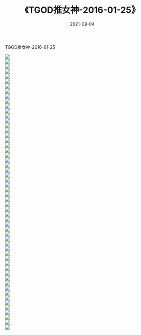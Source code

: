 ﻿---
layout: post
title:  《TGOD推女神-2016-01-25》
date:   2021-09-04
img: http://img.660000.xyz/Sharelink/网络美图/2021/TGOD推女神-2016-01-25/000.jpg
categories: [美女, 清纯, 唯美]
---

TGOD推女神-2016-01-25

  ![](http://img.660000.xyz/Sharelink/网络美图/2021/TGOD推女神-2016-01-25/001.jpg) <br> ![](http://img.660000.xyz/Sharelink/网络美图/2021/TGOD推女神-2016-01-25/002.jpg) <br> ![](http://img.660000.xyz/Sharelink/网络美图/2021/TGOD推女神-2016-01-25/003.jpg) <br> ![](http://img.660000.xyz/Sharelink/网络美图/2021/TGOD推女神-2016-01-25/004.jpg) <br> ![](http://img.660000.xyz/Sharelink/网络美图/2021/TGOD推女神-2016-01-25/005.jpg) <br> ![](http://img.660000.xyz/Sharelink/网络美图/2021/TGOD推女神-2016-01-25/006.jpg) <br> ![](http://img.660000.xyz/Sharelink/网络美图/2021/TGOD推女神-2016-01-25/007.jpg) <br> ![](http://img.660000.xyz/Sharelink/网络美图/2021/TGOD推女神-2016-01-25/008.jpg) <br> ![](http://img.660000.xyz/Sharelink/网络美图/2021/TGOD推女神-2016-01-25/009.jpg) <br> ![](http://img.660000.xyz/Sharelink/网络美图/2021/TGOD推女神-2016-01-25/010.jpg) <br> ![](http://img.660000.xyz/Sharelink/网络美图/2021/TGOD推女神-2016-01-25/011.jpg) <br> ![](http://img.660000.xyz/Sharelink/网络美图/2021/TGOD推女神-2016-01-25/012.jpg) <br> ![](http://img.660000.xyz/Sharelink/网络美图/2021/TGOD推女神-2016-01-25/013.jpg) <br> ![](http://img.660000.xyz/Sharelink/网络美图/2021/TGOD推女神-2016-01-25/014.jpg) <br> ![](http://img.660000.xyz/Sharelink/网络美图/2021/TGOD推女神-2016-01-25/015.jpg) <br> ![](http://img.660000.xyz/Sharelink/网络美图/2021/TGOD推女神-2016-01-25/016.jpg) <br> ![](http://img.660000.xyz/Sharelink/网络美图/2021/TGOD推女神-2016-01-25/017.jpg) <br> ![](http://img.660000.xyz/Sharelink/网络美图/2021/TGOD推女神-2016-01-25/018.jpg) <br> ![](http://img.660000.xyz/Sharelink/网络美图/2021/TGOD推女神-2016-01-25/019.jpg) <br> ![](http://img.660000.xyz/Sharelink/网络美图/2021/TGOD推女神-2016-01-25/020.jpg) <br> ![](http://img.660000.xyz/Sharelink/网络美图/2021/TGOD推女神-2016-01-25/021.jpg) <br> ![](http://img.660000.xyz/Sharelink/网络美图/2021/TGOD推女神-2016-01-25/022.jpg) <br> ![](http://img.660000.xyz/Sharelink/网络美图/2021/TGOD推女神-2016-01-25/023.jpg) <br> ![](http://img.660000.xyz/Sharelink/网络美图/2021/TGOD推女神-2016-01-25/024.jpg) <br> ![](http://img.660000.xyz/Sharelink/网络美图/2021/TGOD推女神-2016-01-25/025.jpg) <br> ![](http://img.660000.xyz/Sharelink/网络美图/2021/TGOD推女神-2016-01-25/026.jpg) <br> ![](http://img.660000.xyz/Sharelink/网络美图/2021/TGOD推女神-2016-01-25/027.jpg) <br> ![](http://img.660000.xyz/Sharelink/网络美图/2021/TGOD推女神-2016-01-25/028.jpg) <br> ![](http://img.660000.xyz/Sharelink/网络美图/2021/TGOD推女神-2016-01-25/029.jpg) <br> ![](http://img.660000.xyz/Sharelink/网络美图/2021/TGOD推女神-2016-01-25/030.jpg) <br> ![](http://img.660000.xyz/Sharelink/网络美图/2021/TGOD推女神-2016-01-25/031.jpg) <br> ![](http://img.660000.xyz/Sharelink/网络美图/2021/TGOD推女神-2016-01-25/032.jpg) <br> ![](http://img.660000.xyz/Sharelink/网络美图/2021/TGOD推女神-2016-01-25/033.jpg) <br> ![](http://img.660000.xyz/Sharelink/网络美图/2021/TGOD推女神-2016-01-25/034.jpg) <br> ![](http://img.660000.xyz/Sharelink/网络美图/2021/TGOD推女神-2016-01-25/035.jpg) <br> ![](http://img.660000.xyz/Sharelink/网络美图/2021/TGOD推女神-2016-01-25/036.jpg) <br> ![](http://img.660000.xyz/Sharelink/网络美图/2021/TGOD推女神-2016-01-25/037.jpg) <br> ![](http://img.660000.xyz/Sharelink/网络美图/2021/TGOD推女神-2016-01-25/038.jpg) <br> ![](http://img.660000.xyz/Sharelink/网络美图/2021/TGOD推女神-2016-01-25/039.jpg) <br> ![](http://img.660000.xyz/Sharelink/网络美图/2021/TGOD推女神-2016-01-25/040.jpg) <br> ![](http://img.660000.xyz/Sharelink/网络美图/2021/TGOD推女神-2016-01-25/041.jpg) <br> ![](http://img.660000.xyz/Sharelink/网络美图/2021/TGOD推女神-2016-01-25/042.jpg) <br> ![](http://img.660000.xyz/Sharelink/网络美图/2021/TGOD推女神-2016-01-25/043.jpg) <br> ![](http://img.660000.xyz/Sharelink/网络美图/2021/TGOD推女神-2016-01-25/044.jpg) <br> ![](http://img.660000.xyz/Sharelink/网络美图/2021/TGOD推女神-2016-01-25/045.jpg) <br> ![](http://img.660000.xyz/Sharelink/网络美图/2021/TGOD推女神-2016-01-25/046.jpg) <br> ![](http://img.660000.xyz/Sharelink/网络美图/2021/TGOD推女神-2016-01-25/047.jpg) <br> ![](http://img.660000.xyz/Sharelink/网络美图/2021/TGOD推女神-2016-01-25/048.jpg) <br> ![](http://img.660000.xyz/Sharelink/网络美图/2021/TGOD推女神-2016-01-25/049.jpg) <br> ![](http://img.660000.xyz/Sharelink/网络美图/2021/TGOD推女神-2016-01-25/050.jpg) <br> ![](http://img.660000.xyz/Sharelink/网络美图/2021/TGOD推女神-2016-01-25/051.jpg) <br> ![](http://img.660000.xyz/Sharelink/网络美图/2021/TGOD推女神-2016-01-25/052.jpg) <br> ![](http://img.660000.xyz/Sharelink/网络美图/2021/TGOD推女神-2016-01-25/053.jpg) <br> ![](http://img.660000.xyz/Sharelink/网络美图/2021/TGOD推女神-2016-01-25/054.jpg) <br> ![](http://img.660000.xyz/Sharelink/网络美图/2021/TGOD推女神-2016-01-25/055.jpg) <br> ![](http://img.660000.xyz/Sharelink/网络美图/2021/TGOD推女神-2016-01-25/056.jpg) <br>